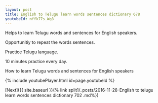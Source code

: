 ```yaml
---
layout: post
title: English to Telugu learn words sentences dictionary 678 
youtubeId: nffk77s_Wg8
---
```

 
 
Helps to learn Telugu words and sentences for English speakers.

Opportunitiy to repeat the words sentences. 

Practice Telugu language. 
 
10 minutes practice every day. 
 
How to learn Telugu words and sentences for English speakers 
 
{% include youtubePlayer.html id=page.youtubeId %}
 
 
[Next]({{ site.baseurl }}{% link  split1/_posts/2016-11-28-English to telugu learn words sentences dictionary 702 .md%})
 
